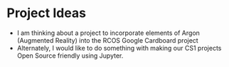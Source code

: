# Project Ideas

* I am thinking about a project to incorporate elements of Argon (Augmented Reality) into the RCOS Google Cardboard project
* Alternately, I would like to do something with making our CS1 projects Open Source friendly using Jupyter.

